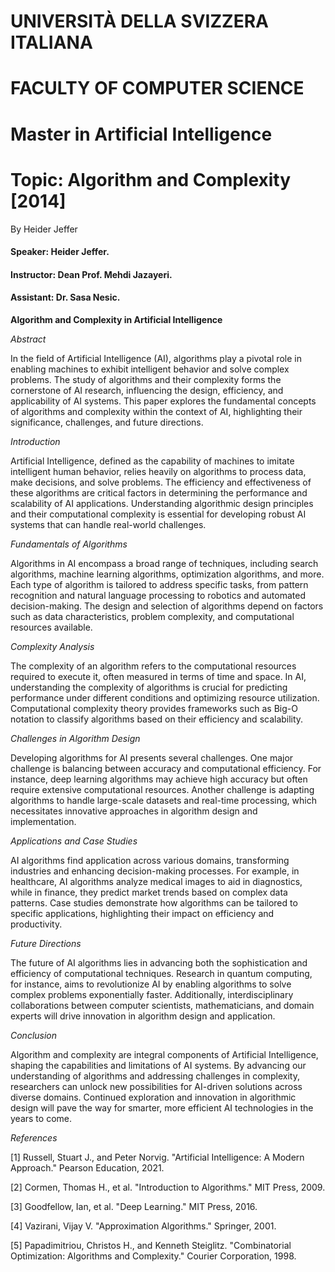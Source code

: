 # <span class="smallcaps">UNIVERSITÀ DELLA SVIZZERA ITALIANA</span>

# FACULTY OF COMPUTER SCIENCE

# Master in Artificial Intelligence

# Topic: Algorithm and Complexity \[2014\]

By Heider Jeffer

#### Speaker: Heider Jeffer. 
#### Instructor: Dean Prof. Mehdi Jazayeri. 
#### Assistant: Dr. Sasa Nesic.


**Algorithm and Complexity in Artificial Intelligence**

*Abstract*

In the field of Artificial Intelligence (AI), algorithms play a pivotal role in enabling machines to exhibit intelligent behavior and solve complex problems. The study of algorithms and their complexity forms the cornerstone of AI research, influencing the design, efficiency, and applicability of AI systems. This paper explores the fundamental concepts of algorithms and complexity within the context of AI, highlighting their significance, challenges, and future directions.

*Introduction*

Artificial Intelligence, defined as the capability of machines to imitate intelligent human behavior, relies heavily on algorithms to process data, make decisions, and solve problems. The efficiency and effectiveness of these algorithms are critical factors in determining the performance and scalability of AI applications. Understanding algorithmic design principles and their computational complexity is essential for developing robust AI systems that can handle real-world challenges.

*Fundamentals of Algorithms*

Algorithms in AI encompass a broad range of techniques, including search algorithms, machine learning algorithms, optimization algorithms, and more. Each type of algorithm is tailored to address specific tasks, from pattern recognition and natural language processing to robotics and automated decision-making. The design and selection of algorithms depend on factors such as data characteristics, problem complexity, and computational resources available.

*Complexity Analysis*

The complexity of an algorithm refers to the computational resources required to execute it, often measured in terms of time and space. In AI, understanding the complexity of algorithms is crucial for predicting performance under different conditions and optimizing resource utilization. Computational complexity theory provides frameworks such as Big-O notation to classify algorithms based on their efficiency and scalability.

*Challenges in Algorithm Design*

Developing algorithms for AI presents several challenges. One major challenge is balancing between accuracy and computational efficiency. For instance, deep learning algorithms may achieve high accuracy but often require extensive computational resources. Another challenge is adapting algorithms to handle large-scale datasets and real-time processing, which necessitates innovative approaches in algorithm design and implementation.

*Applications and Case Studies*

AI algorithms find application across various domains, transforming industries and enhancing decision-making processes. For example, in healthcare, AI algorithms analyze medical images to aid in diagnostics, while in finance, they predict market trends based on complex data patterns. Case studies demonstrate how algorithms can be tailored to specific applications, highlighting their impact on efficiency and productivity.

*Future Directions*

The future of AI algorithms lies in advancing both the sophistication and efficiency of computational techniques. Research in quantum computing, for instance, aims to revolutionize AI by enabling algorithms to solve complex problems exponentially faster. Additionally, interdisciplinary collaborations between computer scientists, mathematicians, and domain experts will drive innovation in algorithm design and application.

*Conclusion*

Algorithm and complexity are integral components of Artificial Intelligence, shaping the capabilities and limitations of AI systems. By advancing our understanding of algorithms and addressing challenges in complexity, researchers can unlock new possibilities for AI-driven solutions across diverse domains. Continued exploration and innovation in algorithmic design will pave the way for smarter, more efficient AI technologies in the years to come.

*References*

[1] Russell, Stuart J., and Peter Norvig. "Artificial Intelligence: A Modern Approach." Pearson Education, 2021.

[2] Cormen, Thomas H., et al. "Introduction to Algorithms." MIT Press, 2009.

[3] Goodfellow, Ian, et al. "Deep Learning." MIT Press, 2016.

[4] Vazirani, Vijay V. "Approximation Algorithms." Springer, 2001.

[5] Papadimitriou, Christos H., and Kenneth Steiglitz. "Combinatorial Optimization: Algorithms and Complexity." Courier Corporation, 1998.
